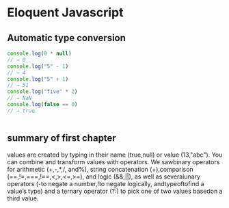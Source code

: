 # Eloquent Javascript
## Automatic type conversion
```javascript 
console.log(8 * null)
// → 0
console.log("5" - 1)
// → 4
console.log("5" + 1)
// → 51
console.log("five" * 2)
// → NaN
console.log(false == 0)
// → true



```
## summary of first chapter

values are created by typing in their name (true,null) or value (13,"abc").  You can combine and transform values with operators.  We sawbinary operators for arithmetic (+,-,*,/, and%), string concatenation (+),comparison (==,!=,===,!==,<,>,<=,>=), and logic (&&,||), as well as severalunary operators (-to negate a number,!to negate logically, andtypeoftofind a value’s type) and a ternary operator (?:) to pick one of two values basedon a third value.
